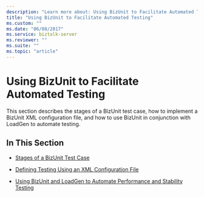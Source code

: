 ```yaml
---
description: "Learn more about: Using BizUnit to Facilitate Automated Testing"
title: "Using BizUnit to Facilitate Automated Testing"
ms.custom: ""
ms.date: "06/08/2017"
ms.service: biztalk-server
ms.reviewer: ""
ms.suite: ""
ms.topic: "article"
---
```

# Using BizUnit to Facilitate Automated Testing
This section describes the stages of a BizUnit test case, how to implement a BizUnit XML configuration file, and how to use BizUnit in conjunction with LoadGen to automate testing.  
  
## In This Section  
  
-   [Stages of a BizUnit Test Case](../technical-guides/stages-of-a-bizunit-test-case.md)  
  
-   [Defining Testing Using an XML Configuration File](../technical-guides/defining-testing-using-an-xml-configuration-file.md)  
  
-   [Using BizUnit and LoadGen to Automate Performance and Stability Testing](../technical-guides/using-bizunit-and-loadgen-to-automate-performance-and-stability-testing.md)

